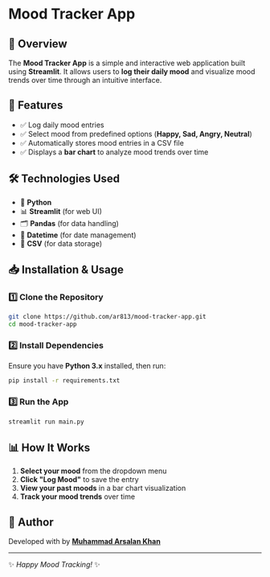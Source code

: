 # Mood Tracker App

## 📌 Overview

The **Mood Tracker App** is a simple and interactive web application built using **Streamlit**. It allows users to **log their daily mood** and visualize mood trends over time through an intuitive interface.

## 🚀 Features

- ✅ Log daily mood entries
- ✅ Select mood from predefined options (**Happy, Sad, Angry, Neutral**)
- ✅ Automatically stores mood entries in a CSV file
- ✅ Displays a **bar chart** to analyze mood trends over time

## 🛠️ Technologies Used

- 🐍 **Python**
- 📊 **Streamlit** (for web UI)
- 🗂️ **Pandas** (for data handling)
- 📅 **Datetime** (for date management)
- 📝 **CSV** (for data storage)

## 📥 Installation & Usage

### 1️⃣ Clone the Repository

```sh
git clone https://github.com/ar813/mood-tracker-app.git
cd mood-tracker-app
```

### 2️⃣ Install Dependencies

Ensure you have **Python 3.x** installed, then run:

```sh
pip install -r requirements.txt
```

### 3️⃣ Run the App

```sh
streamlit run main.py
```

## 📊 How It Works

1. **Select your mood** from the dropdown menu
2. **Click "Log Mood"** to save the entry
3. **View your past moods** in a bar chart visualization
4. **Track your mood trends** over time

## 👤 Author

Developed with by **[Muhammad Arsalan Khan](https://github.com/ar813)**

---

✨ *Happy Mood Tracking!* ✨

